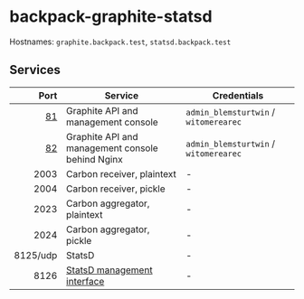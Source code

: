 # backpack-graphite-statsd

Hostnames: `graphite.backpack.test`, `statsd.backpack.test`

## Services

| Port | Service | Credentials
| ---: | ------- | -----------
| [81](http://graphite.backpack.test:81) | Graphite API and management console | `admin_blemsturtwin` / `witomerearec`
| [82](http://graphite.backpack.test:82) | Graphite API and management console behind Nginx | `admin_blemsturtwin` / `witomerearec`
| 2003 | Carbon receiver, plaintext | -
| 2004 | Carbon receiver, pickle | -
| 2023 | Carbon aggregator, plaintext | -
| 2024 | Carbon aggregator, pickle | -
| 8125/udp | StatsD | -
| 8126 | [StatsD management interface](https://github.com/statsd/statsd/blob/master/docs/admin_interface.md) | -
